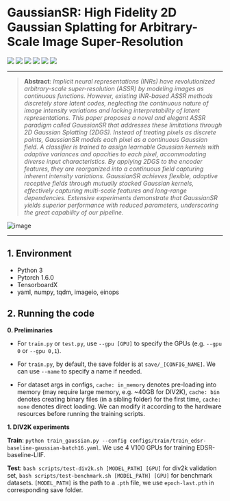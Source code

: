 # GaussianSR: High Fidelity 2D Gaussian Splatting for Arbitrary-Scale Image Super-Resolution
[![](https://img.shields.io/badge/Dataset-🔰DIV2K-blue.svg)](https://data.vision.ee.ethz.ch/cvl/DIV2K/) [![](https://img.shields.io/badge/Dataset-🔰Set5-blue.svg)](https://cv.snu.ac.kr/research/EDSR/benchmark.tar) [![](https://img.shields.io/badge/Dataset-🔰BSD100-blue.svg)](https://cv.snu.ac.kr/research/EDSR/benchmark.tar) [![](https://img.shields.io/badge/Dataset-🔰Urban100-blue.svg)](https://cv.snu.ac.kr/research/EDSR/benchmark.tar) [![](https://img.shields.io/badge/Dataset-🔰General100-blue.svg)](https://drive.google.com/drive/folders/1satiNXA73tksZjormVquIlsdbhMVdq2M?usp=drive_link) [![](https://img.shields.io/badge/Dataset-🔰Manga109-blue.svg)](https://drive.google.com/drive/folders/1k2GriT5t3wh9T4Hi4J1OELL83dsM4Z_o?usp=drive_link)
***
>**Abstract**: _Implicit neural representations (INRs) have revolutionized arbitrary-scale super-resolution (ASSR) by modeling images as continuous functions. However, existing INR-based ASSR methods discretely store latent codes, neglecting the continuous nature of image intensity variations and lacking interpretability of latent representations. This paper proposes a novel and elegant ASSR paradigm called GaussianSR that addresses these limitations through 2D Gaussian Splatting (2DGS). Instead of treating pixels as discrete points, GaussianSR models each pixel as a continuous Gaussian field. A classifier is trained to assign learnable Gaussian kernels with adaptive variances and opacities to each pixel, accommodating diverse input characteristics. By applying 2DGS to the encoder features, they are reorganized into a continuous field capturing inherent intensity variations. GaussianSR achieves flexible, adaptive receptive fields through mutually stacked Gaussian kernels, effectively capturing multi-scale features and long-range dependencies. Extensive experiments demonstrate that GaussianSR yields superior performance with reduced parameters, underscoring the great capability of our pipeline._
>
![image](https://github.com/tljxyys/GaussianSR/blob/main/fig/Figure_2.png)
***
## 1. Environment
- Python 3
- Pytorch 1.6.0
- TensorboardX
- yaml, numpy, tqdm, imageio, einops

## 2. Running the code

**0. Preliminaries**

- For `train.py` or `test.py`, use `--gpu [GPU]` to specify the GPUs (e.g. `--gpu 0` or `--gpu 0,1`).

- For `train.py`, by default, the save folder is at `save/_[CONFIG_NAME]`. We can use `--name` to specify a name if needed.

- For dataset args in configs, `cache: in_memory` denotes pre-loading into memory (may require large memory, e.g. ~40GB for DIV2K), `cache: bin` denotes creating binary files (in a sibling folder) for the first time, `cache: none` denotes direct loading. We can modify it according to the hardware resources before running the training scripts.

**1. DIV2K experiments**

**Train**: `python train_gaussian.py --config configs/train/train_edsr-baseline-gaussian-batch16.yaml`. We use 4 V100 GPUs for training EDSR-baseline-LIIF.

**Test**: `bash scripts/test-div2k.sh [MODEL_PATH] [GPU]` for div2k validation set, `bash scripts/test-benchmark.sh [MODEL_PATH] [GPU]` for benchmark datasets. `[MODEL_PATH]` is the path to a `.pth` file, we use `epoch-last.pth` in corresponding save folder.

